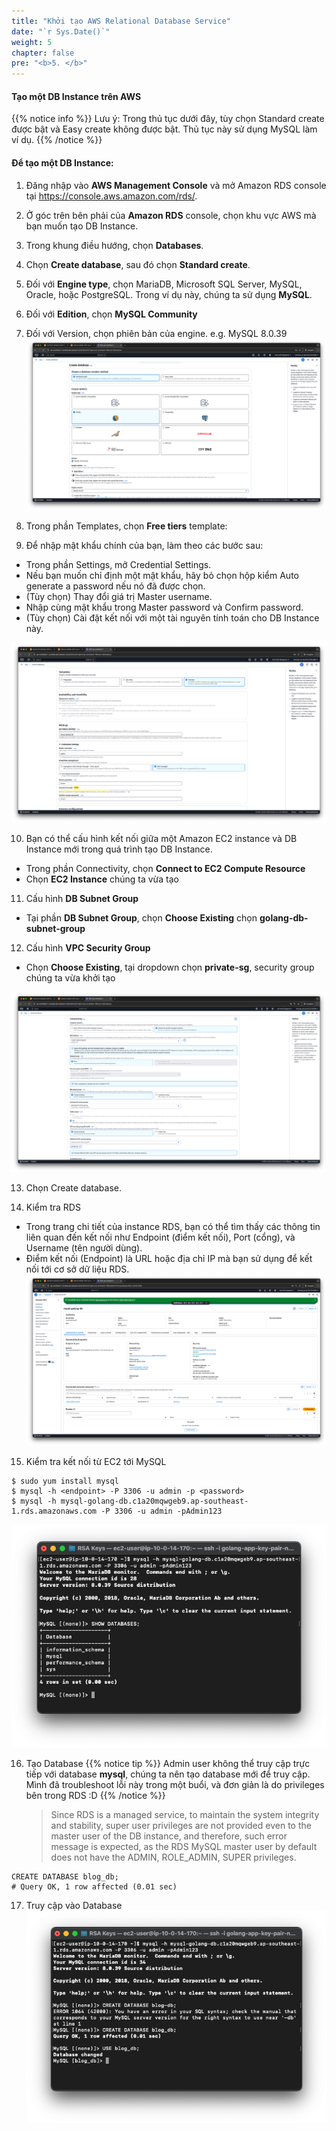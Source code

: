 ```yaml
---
title: "Khởi tạo AWS Relational Database Service"
date: "`r Sys.Date()`"
weight: 5
chapter: false
pre: "<b>5. </b>"
---
```


#### Tạo một DB Instance trên AWS

{{% notice info %}}
Lưu ý: Trong thủ tục dưới đây, tùy chọn Standard create được bật và Easy create không được bật. Thủ tục này sử dụng
MySQL làm ví dụ.
{{% /notice %}}

#### Để tạo một DB Instance:

1. Đăng nhập vào **AWS Management Console** và mở Amazon RDS console tại https://console.aws.amazon.com/rds/.

2. Ở góc trên bên phải của **Amazon RDS** console, chọn khu vực AWS mà bạn muốn tạo DB Instance.

3. Trong khung điều hướng, chọn **Databases**.

4. Chọn **Create database**, sau đó chọn **Standard create**.

5. Đối với **Engine type**, chọn MariaDB, Microsoft SQL Server, MySQL, Oracle, hoặc PostgreSQL. Trong ví dụ này, chúng
   ta sử dụng **MySQL**.

6. Đối với **Edition**, chọn **MySQL Community**

7. Đối với Version, chọn phiên bản của engine. e.g. MySQL 8.0.39
   ![create-db.png](/images/5-create-rds-instance/create-db.png)

8. Trong phần Templates, chọn **Free tiers** template:

9. Để nhập mật khẩu chính của bạn, làm theo các bước sau:

- Trong phần Settings, mở Credential Settings.
- Nếu bạn muốn chỉ định một mật khẩu, hãy bỏ chọn hộp kiểm Auto generate a password nếu nó đã được chọn.
- (Tùy chọn) Thay đổi giá trị Master username.
- Nhập cùng mật khẩu trong Master password và Confirm password.
- (Tùy chọn) Cài đặt kết nối với một tài nguyên tính toán cho DB Instance này.

![settings.png](/images/5-create-rds-instance/settings.png)

10. Bạn có thể cấu hình kết nối giữa một Amazon EC2 instance và DB Instance mới trong quá trình tạo DB Instance.

- Trong phần Connectivity, chọn **Connect to EC2 Compute Resource**
- Chọn **EC2 Instance** chúng ta vừa tạo

11. Cấu hình **DB Subnet Group**

- Tại phần **DB Subnet Group**, chọn **Choose Existing** chọn **golang-db-subnet-group**

12. Cấu hình **VPC Security Group**

- Chọn **Choose Existing**, tại dropdown chọn **private-sg**, security group chúng ta vừa khởi tạo

![connectivity.png](/images/5-create-rds-instance/connectivity.png)

13. Chọn Create database.

14. Kiểm tra RDS

- Trong trang chi tiết của instance RDS, bạn có thể tìm thấy các thông tin liên quan đến kết nối như Endpoint (điểm kết
  nối), Port (cổng), và Username (tên người dùng).
- Điểm kết nối (Endpoint) là URL hoặc địa chỉ IP mà bạn sử dụng để kết nối tới cơ sở dữ liệu RDS.
  ![rds.png](/images/5-create-rds-instance/rds.png)

15. Kiểm tra kết nối từ EC2 tới MySQL

```
$ sudo yum install mysql
$ mysql -h <endpoint> -P 3306 -u admin -p <password>
$ mysql -h mysql-golang-db.c1a20mqwgeb9.ap-southeast-1.rds.amazonaws.com -P 3306 -u admin -pAdmin123
```

![ec2-to-mysql.png](/images/5-create-rds-instance/ec2-to-mysql.png)

16. Tạo Database
{{% notice tip %}}
Admin user không thể truy cập trực tiếp với database **mysql**, chúng ta nên tạo database mới để truy cập.
Mình đã troubleshoot lỗi này trong một buổi, và đơn giản là do privileges bên trong RDS :D
{{% /notice %}}
    >Since RDS is a managed service, to maintain the system integrity and stability, super user privileges are not provided even to the master user of the DB instance, and therefore, such error message is expected, as the RDS MySQL master user by default does not have the ADMIN, ROLE_ADMIN, SUPER privileges.

```mysql
CREATE DATABASE blog_db;
# Query OK, 1 row affected (0.01 sec)
```

17. Truy cập vào Database
![db.png](/images/5-create-rds-instance/db.png)




